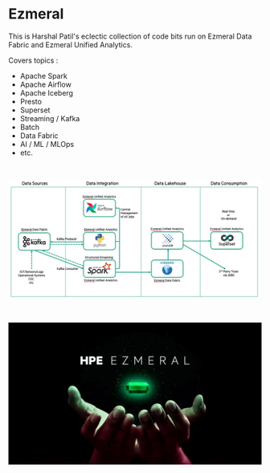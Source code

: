 # Ezmeral

This is Harshal Patil's eclectic collection of code bits run on Ezmeral Data Fabric and Ezmeral Unified Analytics.

Covers topics :

* Apache Spark
* Apache Airflow
* Apache Iceberg
* Presto
* Superset
* Streaming / Kafka
* Batch
* Data Fabric 
* AI / ML / MLOps
* etc.

<br>

![Ezmeral](images/UA_Lakehouse_Streaming1.jpg)

<br>

![Ezmeral](images/hpe-ezmeral.png)

